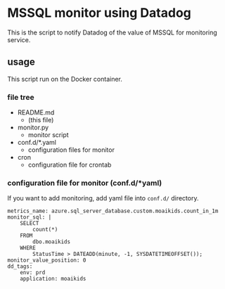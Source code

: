 # MSSQL monitor using Datadog
This is the script to notify Datadog of the value of MSSQL for monitoring service.

## usage
This script run on the Docker container.

### file tree
- README.md
  - (this file)
- monitor.py
  - monitor script
- conf.d/*.yaml
  - configuration files for monitor
- cron
  - configuration file for crontab

### configuration file for monitor (conf.d/*yaml)
If you want to add monitoring, add yaml file into `conf.d/` directory.

```example:yaml
metrics_name: azure.sql_server_database.custom.moaikids.count_in_1m
monitor_sql: |
    SELECT
        count(*)
    FROM
        dbo.moaikids
    WHERE
        StatusTime > DATEADD(minute, -1, SYSDATETIMEOFFSET());
monitor_value_position: 0
dd_tags:
    env: prd
    application: moaikids
```


